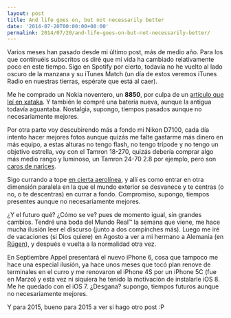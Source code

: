 ```yaml
---
layout: post
title: And life goes on, but not necessarily better
date: '2014-07-20T00:00:00+00:00'
permalink: 2014/07/20/and-life-goes-on-but-not-necessarily-better/
---
```

Varios meses han pasado desde mi último post, más de medio año. Para los que continuéis subscritos os diré que mi vida ha cambiado relativamente poco en este tiempo. Sigo en Spotify por cierto, todavía no he vuelto al lado oscuro de la manzana y su iTunes Match (un día de estos veremos iTunes Radio en nuestras tierras, espérate que está al caer).

Me he comprado un Nokia noventero, un **8850**, por culpa de un [artículo que leí en xataka](http://www.xataka.com/moviles/vuelve-el-nokia-noventero-y-no-lo-hace-solo-por-postureo-hipster). Y también le compré una batería nueva, aunque la antigua todavía aguantaba. Nostalgia, supongo, tiempos pasados aunque no necesariamente mejores.

Por otra parte voy descubirendo más a fondo mi Nikon D7100, cada día intento hacer mejores fotos aunque quizás me falte gastarme más dinero en más equipo, a estas alturas no tengo flash, no tengo trípode y no tengo un objetivo estrella, voy con el Tamron 18-270, quizás debería comprar algo más medio rango y luminoso, un Tamron 24-70 2.8 por ejemplo, pero son [caros de narices](http://www.amazon.com/Tamron-24-70mm-Canon-Mount-AFA007C-700/dp/B007SNP02K).

Sigo currando a tope [en cierta aerolínea](http://www.volotea.com/es), y allí es como entrar en otra dimensión paralela en la que el mundo exterior se desvanece y te centras (o no, o te descentras) en currar a fondo. Compromiso, supongo, tiempos presentes aunque no necesariamente mejores.

¿Y el futuro qué? ¿Cómo se ve? pues de momento igual, sin grandes cambios. Tendré una boda del Mundo Real&trade; la semana que viene, me hace mucha ilusión leer el discurso (junto a dos compinches más). Luego me iré de vacaciones (si Dios quiere) en Agosto a ver a mi hermano a Alemania (en [Rügen](http://de.wikipedia.org/wiki/Rügen)), y después e vuelta a la normalidad otra vez.

En Septiembre Appel presentará el nuevo iPhone 6, cosa que tampoco me hace una especial ilusión, ya hace unos meses que tocó plan renove de terminales en el curro y me renovaron el iPhone 4S por un iPhone 5C (fue en Marzo) y esta vez ni siquiera he tenido la motivación de instalarle iOS 8. Me he quedado con el iOS 7. ¿Desgana? supongo, tiempos futuros aunque no necesariamente mejores.

Y para 2015, bueno para 2015 a ver si hago otro post :P
